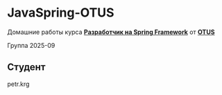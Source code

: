 # JavaSpring-OTUS
Домашние работы курса **[Разработчик на Spring Framework](https://otus.ru/lessons/javaspring/)** от **[OTUS](https://otus.ru/)**

Группа 2025-09

## Студент

petr.krg
